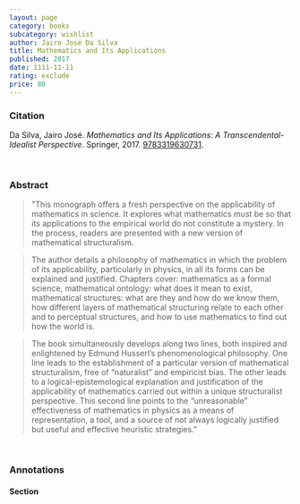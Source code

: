 ```yaml
---
layout: page
category: books
subcategory: wishlist
author: Jairo José Da Silva
title: Mathematics and Its Applications
published: 2017
date: 1111-11-11
rating: exclude
price: 80
---
```


### Citation

Da Silva, Jairo José. *Mathematics and Its Applications: A Transcendental-Idealist Perspective*. Springer, 2017. [9783319630731](https://link.springer.com/book/10.1007/978-3-319-63073-1).

<br>

### Abstract

> "This monograph offers a fresh perspective on the applicability of mathematics in science. It explores what mathematics must be so that its applications to the empirical world do not constitute a mystery. In the process, readers are presented with a new version of mathematical structuralism.  

> The author details a philosophy of mathematics in which the problem of its applicability, particularly in physics, in all its forms can be explained and justified. Chapters cover: mathematics as a formal science, mathematical ontology: what does it mean to exist, mathematical structures: what are they and how do we know them, how different layers of mathematical structuring relate to each other and to perceptual structures, and how to use mathematics to find out how the world is.  

> The book simultaneously develops along two lines, both inspired and enlightened by Edmund Husserl’s phenomenological philosophy. One line leads to the establishment of a particular version of mathematical structuralism, free of “naturalist” and empiricist bias. The other leads to a logical-epistemological explanation and justification of the applicability of mathematics carried out within a unique structuralist perspective. This second line points to the “unreasonable” effectiveness of mathematics in physics as a means of representation, a tool, and a source of not always logically justified but useful and effective heuristic strategies."

<br>

### Annotations

#### Section

<br>
